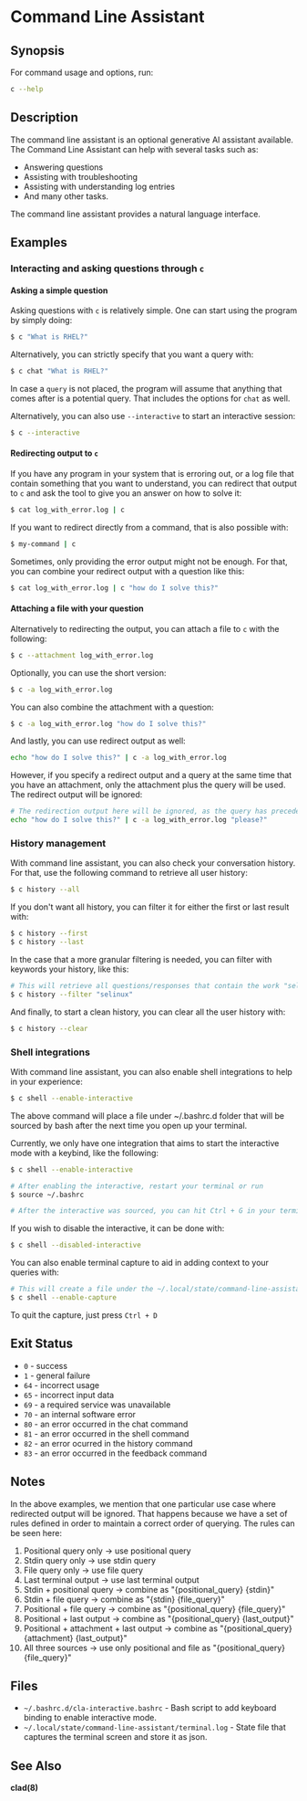 # Command Line Assistant

## Synopsis

<!-- Note: This section would typically be auto-generated from command-line arguments -->
<!-- Original RST used sphinx_argparse_cli directive to generate this section -->

For command usage and options, run:
```bash
c --help
```

## Description

The command line assistant  is an optional generative AI assistant available. The Command Line Assistant can help with several tasks such as:

- Answering questions
- Assisting with troubleshooting
- Assisting with understanding log entries
- And many other tasks.

The command line assistant provides a natural language interface.

## Examples

### Interacting and asking questions through `c`

#### Asking a simple question

Asking questions with `c` is relatively simple. One can start using the program by simply doing:

```bash
$ c "What is RHEL?"
```

Alternatively, you can strictly specify that you want a query with:

```bash
$ c chat "What is RHEL?"
```

In case a `query` is not placed, the program will assume that anything that comes after is a potential query. That includes the options for `chat` as well.

Alternatively, you can also use `--interactive` to start an interactive session:

```bash
$ c --interactive
```

#### Redirecting output to `c`

If you have any program in your system that is erroring out, or a log file that contain something that you want to understand, you can redirect that output to `c` and ask the tool to give you an answer on how to solve it:

```bash
$ cat log_with_error.log | c
```

If you want to redirect directly from a command, that is also possible with:

```bash
$ my-command | c
```

Sometimes, only providing the error output might not be enough. For that, you can combine your redirect output with a question like this:

```bash
$ cat log_with_error.log | c "how do I solve this?"
```

#### Attaching a file with your question

Alternatively to redirecting the output, you can attach a file to `c` with the following:

```bash
$ c --attachment log_with_error.log
```

Optionally, you can use the short version:

```bash
$ c -a log_with_error.log
```

You can also combine the attachment with a question:

```bash
$ c -a log_with_error.log "how do I solve this?"
```

And lastly, you can use redirect output as well:

```bash
echo "how do I solve this?" | c -a log_with_error.log
```

However, if you specify a redirect output and a query at the same time that you have an attachment, only the attachment plus the query will be used. The redirect output will be ignored:

```bash
# The redirection output here will be ignored, as the query has precedence over redirection in this scenario.
echo "how do I solve this?" | c -a log_with_error.log "please?"
```

### History management

With command line assistant, you can also check your conversation history. For that, use the following command to retrieve all user history:

```bash
$ c history --all
```

If you don't want all history, you can filter it for either the first or last result with:

```bash
$ c history --first
$ c history --last
```

In the case that a more granular filtering is needed, you can filter with keywords your history, like this:

```bash
# This will retrieve all questions/responses that contain the work "selinux"
$ c history --filter "selinux"
```

And finally, to start a clean history, you can clear all the user history with:

```bash
$ c history --clear
```

### Shell integrations

With command line assistant, you can also enable shell integrations to help in your experience:

```bash
$ c shell --enable-interactive
```

The above command will place a file under ~/.bashrc.d folder that will be sourced by bash after the next time you open up your terminal.

Currently, we only have one integration that aims to start the interactive mode with a keybind, like the following:

```bash
$ c shell --enable-interactive

# After enabling the interactive, restart your terminal or run
$ source ~/.bashrc

# After the interactive was sourced, you can hit Ctrl + G in your terminal to enable interactive mode.
```

If you wish to disable the interactive, it can be done with:

```bash
$ c shell --disabled-interactive
```

You can also enable terminal capture to aid in adding context to your queries with:

```bash
# This will create a file under the ~/.local/state/command-line-assistant/terminal.log
$ c shell --enable-capture
```

To quit the capture, just press `Ctrl + D`

## Exit Status

- `0` - success
- `1` - general failure
- `64` - incorrect usage
- `65` - incorrect input data
- `69` - a required service was unavailable
- `70` - an internal software error
- `80` - an error occurred in the chat command
- `81` - an error occurred in the shell command
- `82` - an error ocurred in the history command
- `83` - an error occurred in the feedback command

## Notes

In the above examples, we mention that one particular use case where redirected output will be ignored. That happens because we have a set of rules defined in order to maintain a correct order of querying. The rules can be seen here:

1. Positional query only → use positional query
2. Stdin query only → use stdin query
3. File query only → use file query
4. Last terminal output → use last terminal output
5. Stdin + positional query → combine as "{positional_query} {stdin}"
6. Stdin + file query → combine as "{stdin} {file_query}"
7. Positional + file query → combine as "{positional_query} {file_query}"
8. Positional + last output → combine as "{positional_query} {last_output}"
9. Positional + attachment + last output → combine as "{positional_query} {attachment} {last_output}"
99. All three sources → use only positional and file as "{positional_query} {file_query}"

## Files

- `~/.bashrc.d/cla-interactive.bashrc` - Bash script to add keyboard binding to enable interactive mode.
- `~/.local/state/command-line-assistant/terminal.log` - State file that captures the terminal screen and store it as json.

## See Also

**clad(8)**